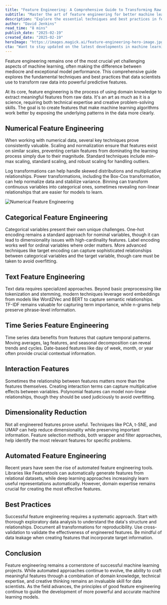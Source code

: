 ```yaml
---
title: "Feature Engineering: A Comprehensive Guide to Transforming Raw Data into ML-Ready Features"
subtitle: "Master the art of feature engineering for better machine learning models"
description: "Explore the essential techniques and best practices in feature engineering, from handling numerical and categorical data to creating sophisticated interaction features. Learn how to transform raw data into powerful predictive features that enhance machine learning model performance."
author: "David Jenkins"
read_time: "8 mins"
publish_date: "2025-02-19"
created_date: "2025-02-19"
heroImage: "https://images.magick.ai/feature-engineering-hero-image.jpg"
cta: "Want to stay updated on the latest developments in machine learning and data science? Follow us on LinkedIn for expert insights, tutorials, and industry trends that will help you master the art of feature engineering and beyond."
---
```


Feature engineering remains one of the most crucial yet challenging aspects of machine learning, often making the difference between mediocre and exceptional model performance. This comprehensive guide explores the fundamental techniques and best practices that data scientists use to transform raw data into powerful predictive features.

At its core, feature engineering is the process of using domain knowledge to extract meaningful features from raw data. It's an art as much as it is a science, requiring both technical expertise and creative problem-solving skills. The goal is to create features that make machine learning algorithms work better by exposing the underlying patterns in the data more clearly.

## Numerical Feature Engineering

When working with numerical data, several key techniques prove consistently valuable. Scaling and normalization ensure that features exist on similar scales, preventing certain features from dominating the learning process simply due to their magnitude. Standard techniques include min-max scaling, standard scaling, and robust scaling for handling outliers.

Log transformations can help handle skewed distributions and multiplicative relationships. Power transformations, including the Box-Cox transformation, can help normalize data and stabilize variance. Binning can transform continuous variables into categorical ones, sometimes revealing non-linear relationships that are easier for models to learn.

![Numerical Feature Engineering](https://images.magick.ai/numerical-feature-engineering.jpg)

## Categorical Feature Engineering

Categorical variables present their own unique challenges. One-hot encoding remains a standard approach for nominal variables, though it can lead to dimensionality issues with high-cardinality features. Label encoding works well for ordinal variables where order matters. More advanced techniques like target encoding can capture sophisticated relationships between categorical variables and the target variable, though care must be taken to avoid overfitting.

## Text Feature Engineering

Text data requires specialized approaches. Beyond basic preprocessing like tokenization and stemming, modern techniques leverage word embeddings from models like Word2Vec and BERT to capture semantic relationships. TF-IDF remains valuable for capturing term importance, while n-grams help preserve phrase-level information.

## Time Series Feature Engineering

Time series data benefits from features that capture temporal patterns. Moving averages, lag features, and seasonal decomposition can reveal trends and cycles. Date-based features like day of week, month, or year often provide crucial contextual information.

## Interaction Features

Sometimes the relationship between features matters more than the features themselves. Creating interaction terms can capture multiplicative effects between variables. Polynomial features can model non-linear relationships, though they should be used judiciously to avoid overfitting.

## Dimensionality Reduction

Not all engineered features prove useful. Techniques like PCA, t-SNE, and UMAP can help reduce dimensionality while preserving important information. Feature selection methods, both wrapper and filter approaches, help identify the most relevant features for specific problems.

## Automated Feature Engineering

Recent years have seen the rise of automated feature engineering tools. Libraries like Featuretools can automatically generate features from relational datasets, while deep learning approaches increasingly learn useful representations automatically. However, domain expertise remains crucial for creating the most effective features.

## Best Practices

Successful feature engineering requires a systematic approach. Start with thorough exploratory data analysis to understand the data's structure and relationships. Document all transformations for reproducibility. Use cross-validation to validate the effectiveness of engineered features. Be mindful of data leakage when creating features that incorporate target information.

## Conclusion

Feature engineering remains a cornerstone of successful machine learning projects. While automated approaches continue to evolve, the ability to craft meaningful features through a combination of domain knowledge, technical expertise, and creative thinking remains an invaluable skill for data scientists. As the field advances, the principles of good feature engineering continue to guide the development of more powerful and accurate machine learning models.